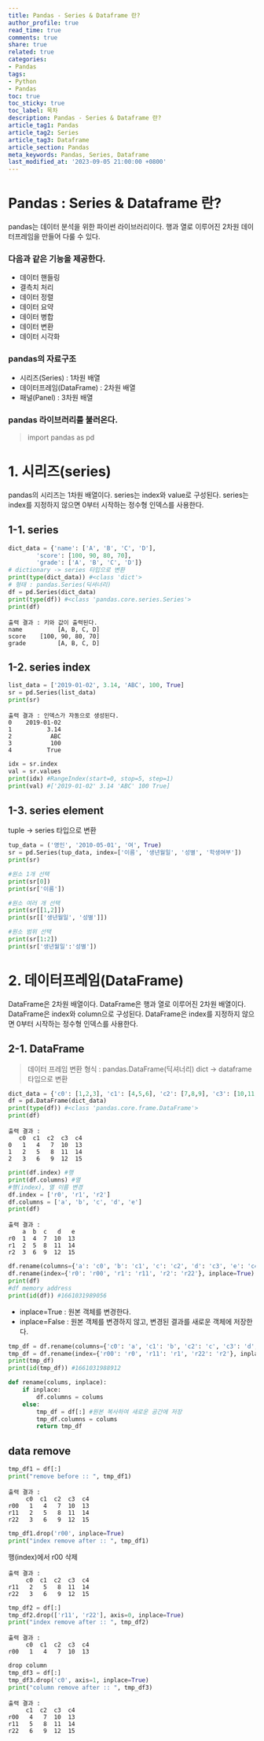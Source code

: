 ```yaml
---
title: Pandas - Series & Dataframe 란?
author_profile: true
read_time: true
comments: true
share: true
related: true
categories:
- Pandas
tags:
- Python
- Pandas
toc: true
toc_sticky: true
toc_label: 목차
description: Pandas - Series & Dataframe 란?
article_tag1: Pandas
article_tag2: Series  
article_tag3: Dataframe
article_section: Pandas
meta_keywords: Pandas, Series, Dataframe
last_modified_at: '2023-09-05 21:00:00 +0800'
---
```


# Pandas : Series & Dataframe 란?
pandas는 데이터 분석을 위한 파이썬 라이브러리이다.
행과 열로 이루어진 2차원 데이터프레임을 만들어 다룰 수 있다.

### 다음과 같은 기능을 제공한다.
- 데이터 핸들링
- 결측치 처리
- 데이터 정렬
- 데이터 요약
- 데이터 병합
- 데이터 변환
- 데이터 시각화

### pandas의 자료구조
- 시리즈(Series) : 1차원 배열
- 데이터프레임(DataFrame) : 2차원 배열
- 패널(Panel) : 3차원 배열

### pandas 라이브러리를 불러온다.
> import pandas as pd

# 1. 시리즈(series)

 pandas의 시리즈는 1차원 배열이다. series는 index와 value로 구성된다. series는 index를 지정하지 않으면 0부터 시작하는 정수형 인덱스를 사용한다.

## 1-1. series
```py
dict_data = {'name': ['A', 'B', 'C', 'D'],
        'score': [100, 90, 80, 70],
        'grade': ['A', 'B', 'C', 'D']}
# dictionary -> series 타입으로 변환
print(type(dict_data)) #<class 'dict'>
# 형태 : pandas.Series(딕셔너리)
df = pd.Series(dict_data)
print(type(df)) #<class 'pandas.core.series.Series'>
print(df)
```

```
출력 결과 : 키와 값이 출력된다.
name          [A, B, C, D]
score    [100, 90, 80, 70]
grade         [A, B, C, D]
```
        
## 1-2. series index
```py
list_data = ['2019-01-02', 3.14, 'ABC', 100, True]
sr = pd.Series(list_data)
print(sr)
```

```
출력 결과 : 인덱스가 자동으로 생성된다.
0    2019-01-02
1          3.14
2           ABC
3           100
4          True
```

```py
idx = sr.index
val = sr.values
print(idx) #RangeIndex(start=0, stop=5, step=1)
print(val) #['2019-01-02' 3.14 'ABC' 100 True]
```

## 1-3. series element
tuple -> series 타입으로 변환
```py
tup_data = ('영인', '2010-05-01', '여', True)
sr = pd.Series(tup_data, index=['이름', '생년월일', '성별', '학생여부'])
print(sr)

#원소 1개 선택
print(sr[0])
print(sr['이름'])

#원소 여러 개 선택
print(sr[[1,2]])
print(sr[['생년월일', '성별']])

#원소 범위 선택
print(sr[1:2])
print(sr['생년월일':'성별'])
```

# 2. 데이터프레임(DataFrame)
 
 DataFrame은 2차원 배열이다. DataFrame은 행과 열로 이루어진 2차원 배열이다. DataFrame은 index와 column으로 구성된다. DataFrame은 index를 지정하지 않으면 0부터 시작하는 정수형 인덱스를 사용한다.

## 2-1. DataFrame
> 데이터 프레임 변환 형식 : pandas.DataFrame(딕셔너리)
 dict -> dataframe 타입으로 변환
```py
dict_data = {'c0': [1,2,3], 'c1': [4,5,6], 'c2': [7,8,9], 'c3': [10,11,12], 'c4': [13,14,15]}
df = pd.DataFrame(dict_data)
print(type(df)) #<class 'pandas.core.frame.DataFrame'>
print(df)
```

```
출력 결과 :
   c0  c1  c2  c3  c4
0   1   4   7  10  13
1   2   5   8  11  14
2   3   6   9  12  15
```

```py
print(df.index) #행
print(df.columns) #열
#행(index), 열 이름 변경
df.index = ['r0', 'r1', 'r2']
df.columns = ['a', 'b', 'c', 'd', 'e']
print(df)
```

```
출력 결과 :
    a  b  c   d   e
r0  1  4  7  10  13
r1  2  5  8  11  14
r2  3  6  9  12  15
```

```py
df.rename(columns={'a': 'c0', 'b': 'c1', 'c': 'c2', 'd': 'c3', 'e': 'c4'}, inplace=True)
df.rename(index={'r0': 'r00', 'r1': 'r11', 'r2': 'r22'}, inplace=True)
print(df)
#df memory address
print(id(df)) #1661031989056
```


- inplace=True : 원본 객체를 변경한다.
- inplace=False : 원본 객체를 변경하지 않고, 변경된 결과를 새로운 객체에 저장한다.

```py
tmp_df = df.rename(columns={'c0': 'a', 'c1': 'b', 'c2': 'c', 'c3': 'd', 'c4': 'e'}, inplace=False)
tmp_df = df.rename(index={'r00': 'r0', 'r11': 'r1', 'r22': 'r2'}, inplace=False)
print(tmp_df)
print(id(tmp_df)) #1661031988912

def rename(colums, inplace):
    if inplace:
        df.columns = colums
    else:
        tmp_df = df[:] #원본 복사하여 새로운 공간에 저장
        tmp_df.columns = colums
        return tmp_df
```


## data remove
```py
tmp_df1 = df[:]
print("remove before :: ", tmp_df1)
```

```
출력 결과 :
     c0  c1  c2  c3  c4
r00   1   4   7  10  13
r11   2   5   8  11  14
r22   3   6   9  12  15
```

```py
tmp_df1.drop('r00', inplace=True)
print("index remove after :: ", tmp_df1)
```
행(index)에서 r00 삭제
```
출력 결과 :
     c0  c1  c2  c3  c4
r11   2   5   8  11  14
r22   3   6   9  12  15
```

```py
tmp_df2 = df[:]
tmp_df2.drop(['r11', 'r22'], axis=0, inplace=True)
print("index remove after :: ", tmp_df2)
```

```
출력 결과 :
     c0  c1  c2  c3  c4
r00   1   4   7  10  13
```

```py
drop column   
tmp_df3 = df[:]
tmp_df3.drop('c0', axis=1, inplace=True)
print("column remove after :: ", tmp_df3)
```

```
출력 결과 :
     c1  c2  c3  c4
r00   4   7  10  13
r11   5   8  11  14
r22   6   9  12  15
```